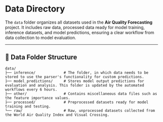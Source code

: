 # Data Directory

The `data` folder organizes all datasets used in the **Air Quality Forecasting** project. It includes raw data, processed data ready for model training, inference datasets, and model predictions, ensuring a clear workflow from data collection to model evaluation.

---

## 📂 Data Folder Structure

```plaintext
data/
├── inference/             # The folder, in which data needs to be stored to use the parser's functionality for custom predictions.
├── model_predictions/     # Stores model output predictions for evaluation and analysis. This folder is updated by the automated workflows every 6 hours.
├── other/                 # Contains miscellaneous data files such as the feature importance values.
├── processed/             # Preprocessed datasets ready for model training and testing.
└── raw/                   # Raw, unprocessed datasets collected from the World Air Quality Index and Visual Crossing.
